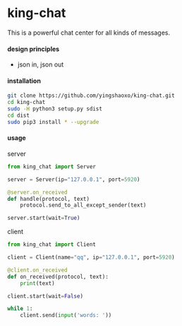 # king-chat
This is a powerful chat center for all kinds of messages.

#### design principles
* json in, json out

#### installation
```bash
git clone https://github.com/yingshaoxo/king-chat.git
cd king-chat
sudo -H python3 setup.py sdist
cd dist
sudo pip3 install * --upgrade
```

#### usage
server
```python
from king_chat import Server

server = Server(ip="127.0.0.1", port=5920)

@server.on_received
def handle(protocol, text)
    protocol.send_to_all_except_sender(text)

server.start(wait=True)
```

client
```python
from king_chat import Client

client = Client(name="qq", ip="127.0.0.1", port=5920)

@client.on_received
def on_received(protocol, text):
    print(text)

client.start(wait=False)

while 1:
    client.send(input('words: '))
```
